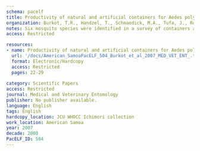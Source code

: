 ```yaml
---
schema: pacelf
title: Productivity of natural and artificial containers for Aedes polynesiensis and Aedes aegypti in four American Samoan villages
organization: Burkot, T.R., Handzel, T., Schmaedick, M.A., Tufa, J., Roberts, J.M., Graves, P.M.
notes: Six mosquito species were identified in a survey of containers associated with 347 households in four villages in American Samoa. Aedes polynesiensis Marks (Diptera  Culicidae) and Aedes aegypti (L) were the most abundant species, representing 57% and 29% of the mosquitoes identified. Culex quinquefasciatus (Say), Culex annulirostris (Skuse), Aedes oceanicus (Belkin) and Toxorhynchites amboinensis (Doleschall) were also found. Aedes aegypti and Ae. polynesiensis showed distinct differences in their use of containers, preferring large and small containers, respectively. By contrast with previous studies, Ae. polynesiensis utilized domestic and natural containers with equal frequency, whereas Ae. aegypti continued to be found predominantly in domestic containers. Only 15% of containers holding immature mosquitoes included pupae and fewer than 10 Aedes spp. pupae were found in most containers with pupae. An estimated 2289 Ae. polynesiensis and 1640 Ae. aegypti pupae were found in 2258 containers. The presence of both species in the same container did not affect the mean density of either species for larvae or pupae. Glass jars, leaf axils, tree holes and seashells produced few Aedes spp. pupae in any of the study villages. Overall, 75% of Ae. polynesiensis pupae were found in buckets, ice-cream containers and tyres, with <7% being produced in natural containers, whereas 82% of Ae. aegypti pupae were found in 44-gallon (US) drums ( approximately 166L), buckets and tyres. Source reduction efforts targeting these container types may yield significant reductions in both Ae. polynesiensis and Ae. aegypti populations in American Samoa.
access: Restricted

resources:
- name: Productivity of natural and artificial containers for Aedes polynesiensis and Aedes aegypti in four American Samoan villages
  url: '/docs/American_SamoaPacELF_504_Burkot_et_al_2007_MED_VET_ENT_.txt'
  format: Electronic/Hardcopy
  access: Restricted
  pages: 22-29
 
category: Scientific Papers
access: Restricted
journal: Medical and Veterinary Entomology
publisher: No publisher available. 
language: English 
tags: English 
hardcopy_location: JCU WHOCC Ichimori collection
work_location: American Samoa
year: 2007
decade: 2000
PacELF_ID: 504
---
```

